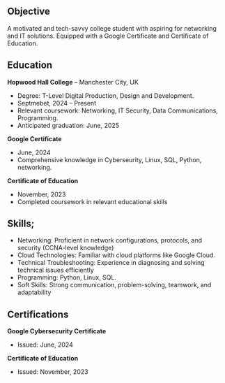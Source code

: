 ## Objective

A motivated and tech-savvy college student with aspiring for networking and IT solutions. Equipped with a Google Certificate and Certificate of Education.

## Education

**Hopwood Hall College** – Manchester City, UK
- Degree: T-Level Digital Production, Design and Development.
- Septmebet, 2024 – Present
- Relevant coursework: Networking, IT Security, Data Communications, Programming.
- Anticipated graduation: June, 2025

**Google Certificate**
- June, 2024
- Comprehensive knowledge in Cyberseurity, Linux, SQL, Python, networking.

**Certificate of Education**
- November, 2023
- Completed coursework in relevant educational skills

## Skills;
- Networking: Proficient in network configurations, protocols, and security (CCNA-level knowledge)
- Cloud Technologies: Familiar with cloud platforms like Google Cloud.
- Technical Troubleshooting: Experience in diagnosing and solving technical issues efficiently
- Programming:  Python, Linux, SQL.
- Soft Skills: Strong communication, problem-solving, teamwork, and adaptability

## Certifications
**Google Cybersecurity Certificate**
- Issued: June, 2024

**Certificate of Education**
- Issued: November, 2023



